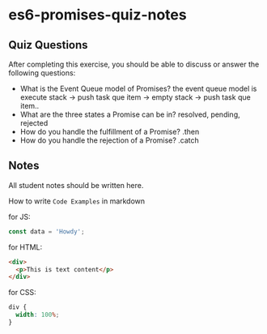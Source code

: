 # es6-promises-quiz-notes

## Quiz Questions

After completing this exercise, you should be able to discuss or answer the following questions:

- What is the Event Queue model of Promises?
  the event queue model is execute stack -> push task que item -> empty stack -> push task que item..
- What are the three states a Promise can be in?
  resolved, pending, rejected
- How do you handle the fulfillment of a Promise?
  .then
- How do you handle the rejection of a Promise?
  .catch

## Notes

All student notes should be written here.

How to write `Code Examples` in markdown

for JS:

```javascript
const data = 'Howdy';
```

for HTML:

```html
<div>
  <p>This is text content</p>
</div>
```

for CSS:

```css
div {
  width: 100%;
}
```
